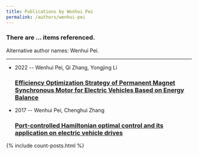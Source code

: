 ```yaml
---
title: Publications by Wenhui Pei
permalink: /authors/wenhui-pei
---
```


<h3 id="number-posts">There are ... items referenced.</h3>
<p id='info-authors'>Alternative author names: Wenhui Pei.</p>
<hr />
<ul class="post-list">
<li><span class='post-meta'>2022 -- Wenhui Pei, Qi Zhang, Yongjing Li</span><h3><a class='post-link' href="{{ site.baseurl }}/efficiency-optimization-strategy-of-permanent-magnet-synchronous-motor-for-electric-vehicles-based-on-energy-balance">Efficiency Optimization Strategy of Permanent Magnet Synchronous Motor for Electric Vehicles Based on Energy Balance</a></h3></li>
<li><span class='post-meta'>2017 -- Wenhui Pei, Chenghui Zhang</span><h3><a class='post-link' href="{{ site.baseurl }}/port-controlled-hamiltonian-optimal-control-and-its-application-on-electric-vehicle-drives">Port-controlled Hamiltonian optimal control and its application on electric vehicle drives</a></h3></li>

</ul>
{% include count-posts.html %}
